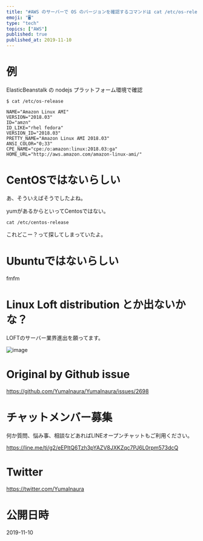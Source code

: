 ```yaml
---
title: "#AWS のサーバーで OS のバージョンを確認するコマンドは cat /etc/os-release"
emoji: "🖥"
type: "tech"
topics: ["AWS"]
published: true
published_at: 2019-11-10
---
```


# 例

ElasticBeanstalk の nodejs プラットフォーム環境で確認

```
$ cat /etc/os-release

NAME="Amazon Linux AMI"
VERSION="2018.03"
ID="amzn"
ID_LIKE="rhel fedora"
VERSION_ID="2018.03"
PRETTY_NAME="Amazon Linux AMI 2018.03"
ANSI_COLOR="0;33"
CPE_NAME="cpe:/o:amazon:linux:2018.03:ga"
HOME_URL="http://aws.amazon.com/amazon-linux-ami/"

```

# CentOSではないらしい

あ、そういえばそうでしたよね。

yumがあるからといってCentosではない。

`cat /etc/centos-release` 

これどこー？って探してしまっていたよ。

# Ubuntuではないらしい

fmfm

# Linux Loft distribution とか出ないかな？

LOFTのサーバー業界進出を願ってます。

![image](https://user-images.githubusercontent.com/13635059/68537005-365df780-03a0-11ea-9e16-ed576308168f.png)


# Original by Github issue

https://github.com/YumaInaura/YumaInaura/issues/2698








<!-- Update From Qiita API -->

# チャットメンバー募集


何か質問、悩み事、相談などあればLINEオープンチャットもご利用ください。

https://line.me/ti/g2/eEPltQ6Tzh3pYAZV8JXKZqc7PJ6L0rpm573dcQ





# Twitter


https://twitter.com/YumaInaura


<!-- Update From Qiita API -->



# 公開日時

2019-11-10
